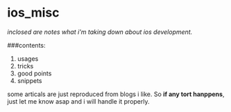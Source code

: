 # ios_misc

*inclosed are notes what i'm taking down about ios development.*

###contents:

1. usages
2. tricks
3. good points
4. snippets

some articals are just reproduced from blogs i like. So **if any tort hanppens**, just let me know asap and i will handle it properly.
